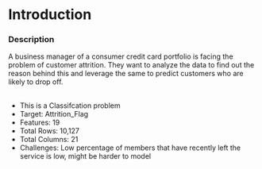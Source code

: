 
<h1>Introduction</h1>

<h3>Description</h3>
A business manager of a consumer credit card portfolio is facing the problem of customer attrition. They want to analyze the data to find out the reason behind this and leverage the same to predict customers who are likely to drop off.<br><br>


- This is a Classifcation problem
- Target: Attrition_Flag
- Features: 19
- Total Rows: 10,127
- Total Columns: 21
- Challenges: Low percentage of members that have recently left the service is low, might be harder to model
